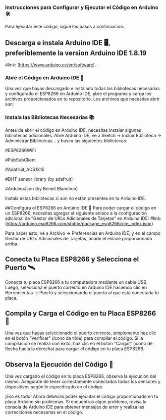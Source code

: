
### Instrucciones para Configurar y Ejecutar el Código en Arduino 🛠️
Para ejecutar este código, sigue los pasos a continuación:

## Descarga e instala Arduino IDE 🖥️, preferiblemente la version Arduino IDE 1.8.19
#link: (https://www.arduino.cc/en/software).

### Abre el Código en Arduino IDE 📝
Una vez que hayas descargado e instalado todas las bibliotecas necesarias y configurado el ESP8266 en Arduino IDE, abre el programa y carga los archivos proporcionados en tu repositorio. Los archivos que necesitas abrir son:

### Instala las Bibliotecas Necesarias 📚
Antes de abrir el código en Arduino IDE, necesitas instalar algunas bibliotecas adicionales. Abre Arduino IDE, ve a Sketch -> Incluir Biblioteca -> Administrar Bibliotecas... y busca las siguientes bibliotecas:

#ESP8266WiFi

#PubSubClient

#Adafruit_ADS1X15

#DHT sensor library (by adafruit)

#ArduinoJson (by Benoit Blanchon)

Instala estas bibliotecas si aún no están presentes en tu Arduino IDE.

##Configura el ESP8266 en Arduino IDE 🔌
Para poder cargar el código en un ESP8266, necesitas agregar el siguiente enlace a la configuración adicional de "Gestor de URLs Adicionales de Tarjetas" en Arduino IDE:
#link:(https://arduino.esp8266.com/stable/package_esp8266com_index.json)

Para hacer esto, ve a Archivo -> Preferencias en Arduino IDE, y en el campo Gestor de URLs Adicionales de Tarjetas, añade el enlace proporcionado arriba.

## Conecta tu Placa ESP8266 y Selecciona el Puerto 🛰️
Conecta tu placa ESP8266 a tu computadora mediante un cable USB. Luego, selecciona el puerto correcto en Arduino IDE haciendo clic en Herramientas -> Puerto y seleccionando el puerto al que está conectada tu placa.


## Compila y Carga el Código en tu Placa ESP8266 🚀
Una vez que hayas seleccionado el puerto correcto, simplemente haz clic en el botón "Verificar" (ícono de tilde) para compilar el código. Si la compilación se realiza con éxito, haz clic en el botón "Cargar" (ícono de flecha hacia la derecha) para cargar el código en tu placa ESP8266.

## Observa la Ejecución del Código 🧐
Una vez cargado el código en tu placa ESP8266, observa la ejecución del mismo. Asegúrate de tener correctamente conectados todos los sensores y dispositivos según lo especificado en el código.

¡Eso es todo! Ahora deberías poder ejecutar el código proporcionado en tu placa Arduino sin problemas. Si encuentras algún problema, revisa la consola de Arduino IDE para obtener mensajes de error y realiza las correcciones necesarias en el código.


